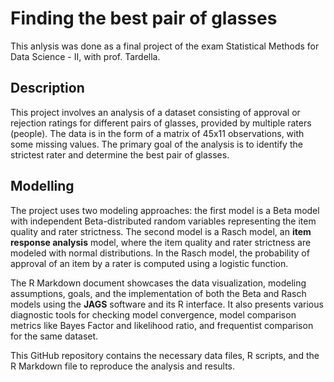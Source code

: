 # Finding the best pair of glasses
This anlysis was done as a final project of the exam Statistical Methods for Data Science - II, with prof. Tardella.

## Description
This project involves an analysis of a dataset consisting of approval or rejection ratings for different pairs of glasses, provided by multiple raters (people). The data is in the form of a matrix of 45x11 observations, with some missing values. The primary goal of the analysis is to identify the strictest rater and determine the best pair of glasses.

## Modelling
The project uses two modeling approaches: the first model is a Beta model with independent Beta-distributed random variables representing the item quality and rater strictness. The second model is a Rasch model, an **item response analysis** model, where the item quality and rater strictness are modeled with normal distributions. In the Rasch model, the probability of approval of an item by a rater is computed using a logistic function.

The R Markdown document showcases the data visualization, modeling assumptions, goals, and the implementation of both the Beta and Rasch models using the **JAGS** software and its R interface. It also presents various diagnostic tools for checking model convergence, model comparison metrics like Bayes Factor and likelihood ratio, and frequentist comparison for the same dataset.

This GitHub repository contains the necessary data files, R scripts, and the R Markdown file to reproduce the analysis and results.
